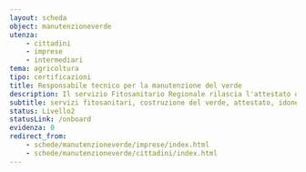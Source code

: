 ```yaml
---
layout: scheda
object: manutenzioneverde
utenza:
    - cittadini
    - imprese
    - intermediari
tema: agricoltura
tipo: certificazioni
title: Responsabile tecnico per la manutenzione del verde
description: Il servizio Fitosanitario Regionale rilascia l'attestato d'idoneità di Responsabile tecnico per la costruzione e manutenzione del verde
subtitle: servizi fitosanitari, costruzione del verde, attestato, idoneità, responsabile, servizio fitosanitario
status: Livello2
statusLink: /onboard
evidenza: 0
redirect_from:
    - schede/manutenzioneverde/imprese/index.html
    - schede/manutenzioneverde/cittadini/index.html
---
```

